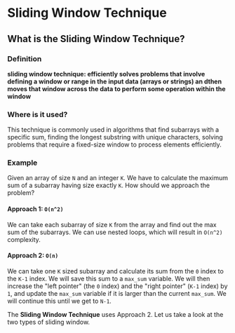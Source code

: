 # Sliding Window Technique

## What is the Sliding Window Technique?

### Definition
**sliding window technique: efficiently solves problems that involve defining a window or range in the input data (arrays or strings) an dthen moves that window across the data to perform some operation within the window**

### Where is it used?
This technique is commonly used in algorithms that find subarrays with a specific sum, finding the longest substring with unique characters, solving problems that require a fixed-size window to process elements efficiently. 

### Example
Given an array of size `N` and an integer `K`. We have to calculate the maximum sum of a subarray having size exactly `K`. How should we approach the problem?
#### Approach 1: `O(n^2)`
We can take each subarray of size `K` from the array and find out the max sum of the subarrays. We can use nested loops, which will result in `O(n^2)` complexity.
#### Approach 2: `O(n)`
We can take one `K` sized subarray and calculate its sum from the `0` index to the `K-1` index. We will save this sum to a `max_sum` variable. We will then increase the "left pointer" (the `0` index) and the "right pointer" (`K-1` index) by `1`, and update the `max_sum` variable if it is larger than the current `max_sum`. We will continue this until we get to `N-1`.

The **Sliding Window Technique** uses Approach 2. Let us take a look at the two types of sliding window.
